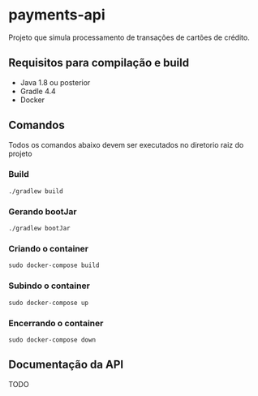# payments-api

Projeto que simula processamento de transações de cartões de crédito.

## Requisitos para compilação e build
- Java 1.8 ou posterior
- Gradle 4.4
- Docker

## Comandos
Todos os comandos abaixo devem ser executados no diretorio raiz do projeto

### Build
`./gradlew build`

### Gerando bootJar
`./gradlew bootJar`

### Criando o container
`sudo docker-compose build`

### Subindo o container
`sudo docker-compose up`

### Encerrando o container
`sudo docker-compose down`

## Documentação da API
TODO
